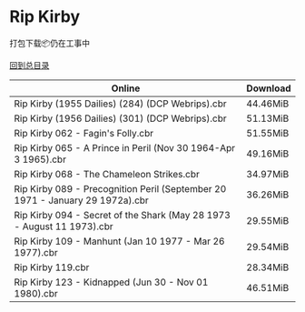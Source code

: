# Rip Kirby

打包下载📦仍在工事中

[回到总目录](/Catalogs.md)







Online | Download
--- | ---
Rip Kirby (1955 Dailies) (284) (DCP Webrips).cbr | 44.46MiB
Rip Kirby (1956 Dailies) (301) (DCP Webrips).cbr | 51.13MiB
Rip Kirby 062 - Fagin's Folly.cbr | 51.55MiB
Rip Kirby 065 - A Prince in Peril (Nov 30 1964-Apr 3 1965).cbr | 49.16MiB
Rip Kirby 068 - The Chameleon Strikes.cbr | 34.97MiB
Rip Kirby 089 - Precognition Peril (September 20 1971 - January 29 1972a).cbr | 36.26MiB
Rip Kirby 094 - Secret of the Shark (May 28 1973 - August 11 1973).cbr | 29.55MiB
Rip Kirby 109 - Manhunt (Jan 10 1977 - Mar 26 1977).cbr | 29.54MiB
Rip Kirby 119.cbr | 28.34MiB
Rip Kirby 123 - Kidnapped (Jun 30 - Nov 01 1980).cbr | 46.51MiB
